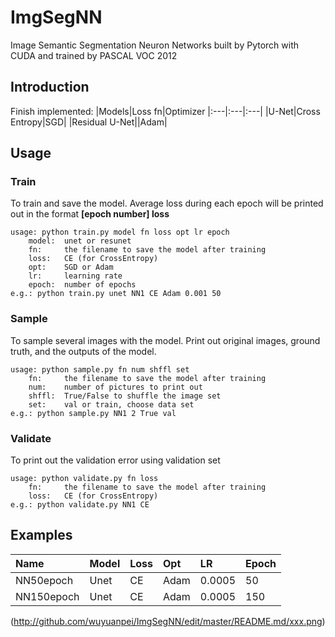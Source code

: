 # ImgSegNN
Image Semantic Segmentation Neuron Networks built by Pytorch with CUDA and trained by PASCAL VOC 2012

## Introduction
Finish implemented:
|Models|Loss fn|Optimizer
|:---|:---|:---|
|U-Net|Cross Entropy|SGD|
|Residual U-Net||Adam|

## Usage
### Train
To train and save the model. Average loss during each epoch will be printed out in the format **[epoch number] loss**
```
usage: python train.py model fn loss opt lr epoch
    model:  unet or resunet
    fn:     the filename to save the model after training
    loss:   CE (for CrossEntropy)
    opt:    SGD or Adam
    lr:     learning rate
    epoch:  number of epochs
e.g.: python train.py unet NN1 CE Adam 0.001 50
```

### Sample
To sample several images with the model. Print out original images, ground truth, and the outputs of the model.
```
usage: python sample.py fn num shffl set
    fn:     the filename to save the model after training
    num:    number of pictures to print out
    shffl:  True/False to shuffle the image set
    set:    val or train, choose data set
e.g.: python sample.py NN1 2 True val
```

### Validate
To print out the validation error using validation set
```
usage: python validate.py fn loss
    fn:     the filename to save the model after training
    loss:   CE (for CrossEntropy)
e.g.: python validate.py NN1 CE
```

## Examples
|Name|Model|Loss|Opt|LR|Epoch|
|:---|:---|:---|:---|:---|:---|
|NN50epoch|Unet|CE|Adam|0.0005|50|
|NN150epoch|Unet|CE|Adam|0.0005|150|

(http://github.com/wuyuanpei/ImgSegNN/edit/master/README.md/xxx.png)
